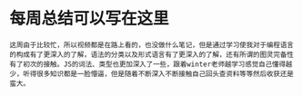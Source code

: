 # 每周总结可以写在这里
    这周由于比较忙，所以视频都是在路上看的，也没做什么笔记，但是通过学习使我对于编程语言的构成有了更深入的了解，语法的分类以及形式语言有了更深入的了解，还有所谓的图灵完备性有了初次的接触。JS的词法、类型也更加深入了一些，跟着winter老师越学习感觉自己懂得越少，听得很多知识都是一脸懵逼，但是随着不断深入不断接触自己回头查资料等等然后收获还是蛮大。